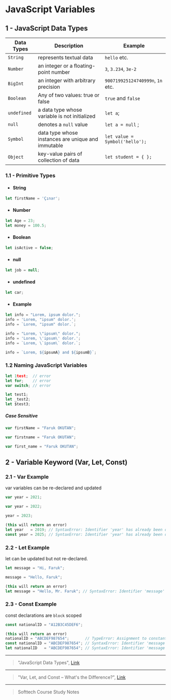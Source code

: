 # JavaScript Variables

## 1 - JavaScript Data Types

| Data Types    | Description                                         | Example                          | 
| ------------- | -------------------------------------------         | -------------------------------- |  
| `String`      | 	represents textual data                           | `hello` etc.                     |
| `Number`      | 	an integer or a floating-point number             | `3`, `3.234`, `3e-2`             |
| `BigInt`      | 	an integer with arbitrary precision               | `900719925124740999n`, `1n` etc. |
| `Boolean`     | 	Any of two values: true or false	              | `true` and `false`               |
| `undefined`   | 	a data type whose variable is not initialized     | `let a`;                         |
| `null`        |   denotes a `null` value                            | `let a = null` ;                 |
| `Symbol`      |   data type whose instances are unique and immutable| `let value = Symbol('hello');`   |
| `Object`      |   key-value pairs of collection of data             | `let student = { };`             |


### 1.1 - Primitive Types
- #### String
```javascript
let firstName = 'Çınar';
```
- #### Number
```javascript
let Age = 23;
let money = 100.5; 
```
- #### Boolean
```javascript
let isActive = false;
```

- #### null
```javascript
let job = null;
```
- #### undefined
```javascript
let car;
```
- #### Example
```javascript
let info = "Lorem, ipsum dolor.";
info = 'Lorem, "ipsum" dolor.';
info = `Lorem, "ipsum" dolor.`;

info = "Lorem, \"ipsum\" dolor.";
info = 'Lorem, \'ipsum\' dolor.';
info = `Lorem, \`ipsum\` dolor.`;

info = `Lorem, ${ipsumA} and ${ipsumB}`;
```
### 1.2 Naming JavaScript Variables

```javascript
let 1test;  // error
let for;    // error
var switch; // error

let test1;
let _test2;
let $test3;
```

##### Case Sensitive 

```javascript
var firstName = "Faruk OKUTAN";

var firstname = "Faruk OKUTAN";

var first_name = "Faruk OKUTAN";
```

## 2 - Variable Keyword (Var, Let, Const)

### 2.1 - Var Example 
var variables can be re-declared and updated

```javascript
var year = 2021;

var year = 2022;

year = 2023;

(this will return an error)
let year   = 2019; // SyntaxError: Identifier 'year' has already been declared
const year = 2025; // SyntaxError: Identifier 'year' has already been declared
```

### 2.2 - Let Example
let can be updated but not re-declared.

```javascript
let message = "Hi, Faruk";

message = "Hello, Faruk";

(this will return an error)
let message = "Hello, Mr. Faruk"; // SyntaxError: Identifier 'message' has already been declared
```

### 2.3 - Const Example
const declarations are `block` scoped

```javascript
const nationalID = "A12B3C45DEF6";

(this will return an error)
nationalID = "ABCDEF987654";       // TypeError: Assignment to constant variable.
const nationalID = "ABCDEF987654"; // SyntaxError: Identifier 'message' has already been declared
let nationalID   = "ABCDEF987654"; // SyntaxError: Identifier 'message' has already been declared
```

---
> "JavaScript Data Types", [Link](https://www.programiz.com/javascript/data-types)
---
> "Var, Let, and Const – What's the Difference?", [Link](https://www.freecodecamp.org/news/var-let-and-const-whats-the-difference/)
---
> Softtech Course Study Notes
